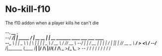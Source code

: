 # No-kill-f10
The f10 addon when a player kills he can't die


--_________.____            __            .__                                         
--/   _____/|    |   _____ _/  |_ __ __    |  |  __ _______        ____ ___  ___ ____  
--\_____  \ |    |   \__  \\   __\  |  \   |  | |  |  \__  \     _/ __ \\  \/  // __ \ 
--/        \|    |___ / __ \|  | |  |  /   |  |_|  |  // __ \_   \  ___/ >    <\  ___/ 
--/_______  /|_______ (____  /__| |____/ /\ |____/____/(____  / /\ \___  >__/\_ \\___  >
 --      \/         \/    \/            \/                 \/  \/     \/      \/    \/ 
